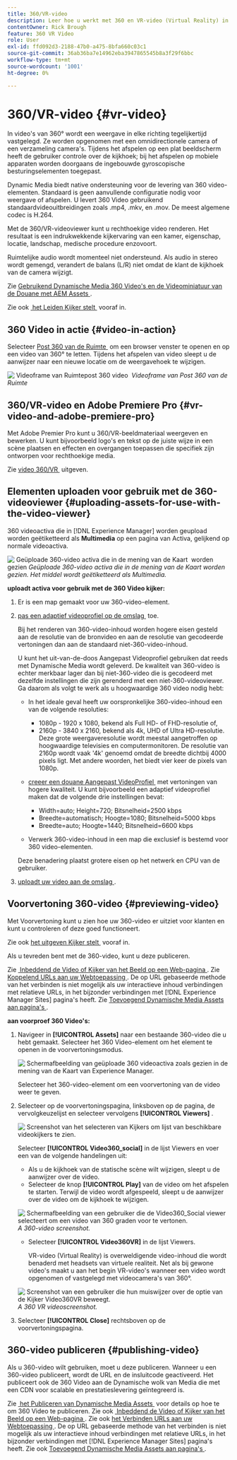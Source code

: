 ```yaml
---
title: 360/VR-video
description: Leer hoe u werkt met 360 en VR-video (Virtual Reality) in dynamische media.
contentOwner: Rick Brough
feature: 360 VR Video
role: User
exl-id: ffd092d3-2188-47b0-a475-8bfa660c03c1
source-git-commit: 36ab36ba7e14962eba3947865545b8a3f29f6bbc
workflow-type: tm+mt
source-wordcount: '1001'
ht-degree: 0%

---
```


# 360/VR-video {#vr-video}

In video&#39;s van 360° wordt een weergave in elke richting tegelijkertijd vastgelegd. Ze worden opgenomen met een omnidirectionele camera of een verzameling camera&#39;s. Tijdens het afspelen op een plat beeldscherm heeft de gebruiker controle over de kijkhoek; bij het afspelen op mobiele apparaten worden doorgaans de ingebouwde gyroscopische besturingselementen toegepast.

Dynamic Media biedt native ondersteuning voor de levering van 360 video-elementen. Standaard is geen aanvullende configuratie nodig voor weergave of afspelen. U levert 360 Video gebruikend standaardvideouitbreidingen zoals .mp4, .mkv, en .mov. De meest algemene codec is H.264.

Met de 360/VR-videoviewer kunt u rechthoekige video renderen. Het resultaat is een indrukwekkende kijkervaring van een kamer, eigenschap, locatie, landschap, medische procedure enzovoort.

Ruimtelijke audio wordt momenteel niet ondersteund. Als audio in stereo wordt gemengd, verandert de balans (L/R) niet omdat de klant de kijkhoek van de camera wijzigt.

Zie [&#x200B; Gebruikend Dynamische Media 360 Video&#39;s en de Videominiatuur van de Douane met AEM Assets &#x200B;](https://experienceleague.adobe.com/docs/experience-manager-learn/assets/dynamic-media/dynamic-media-360-video-custom-thumbnail-feature-video-use.html?lang=nl-NL#dynamic-media).

Zie ook [&#x200B; het Leiden Kijker stelt &#x200B;](/help/assets/dynamic-media/managing-viewer-presets.md) vooraf in.

## 360 Video in actie {#video-in-action}

Selecteer [&#x200B; Post 360 van de Ruimte &#x200B;](https://s7d1.scene7.com/s7viewers/html5/Video360Viewer.html?asset=Viewers/space_station_360-AVS) om een browser venster te openen en op een video van 360° te letten. Tijdens het afspelen van video sleept u de aanwijzer naar een nieuwe locatie om de weergavehoek te wijzigen.

![&#x200B; Videoframe van Ruimtepost 360 video &#x200B;](assets/6_5_360videoiss_simplified.png)
*Videoframe van Post 360 van de Ruimte*

## 360/VR-video en Adobe Premiere Pro {#vr-video-and-adobe-premiere-pro}

Met Adobe Premier Pro kunt u 360/VR-beeldmateriaal weergeven en bewerken. U kunt bijvoorbeeld logo&#39;s en tekst op de juiste wijze in een scène plaatsen en effecten en overgangen toepassen die specifiek zijn ontworpen voor rechthoekige media.

Zie [&#x200B; video 360/VR &#x200B;](https://helpx.adobe.com/nl/premiere-pro/how-to/edit-360-vr-video.html) uitgeven.

## Elementen uploaden voor gebruik met de 360-videoviewer {#uploading-assets-for-use-with-the-video-viewer}

360 videoactiva die in [!DNL Experience Manager] worden geupload worden geëtiketteerd als **Multimedia** op een pagina van Activa, gelijkend op normale videoactiva.

![&#x200B; Geüploade 360-video activa die in de mening van de Kaart &#x200B;](assets/6_5_360video-selecttopreview.png) worden gezien
*Geüploade 360-video activa die in de mening van de Kaart worden gezien. Het middel wordt geëtiketteerd als Multimedia.*

**uploadt activa voor gebruik met de 360 Video kijker:**

1. Er is een map gemaakt voor uw 360-video-element.
1. [&#x200B; pas een adaptief videoprofiel op de omslag &#x200B;](/help/assets/dynamic-media/video-profiles.md#applying-a-video-profile-to-folders) toe.

   Bij het renderen van 360-video-inhoud worden hogere eisen gesteld aan de resolutie van de bronvideo en aan de resolutie van gecodeerde vertoningen dan aan de standaard niet-360-video-inhoud.

   U kunt het uit-van-de-doos Aangepast Videoprofiel gebruiken dat reeds met Dynamische Media wordt geleverd. De kwaliteit van 360-video is echter merkbaar lager dan bij niet-360-video die is gecodeerd met dezelfde instellingen die zijn gerenderd met een niet-360-videoviewer. Ga daarom als volgt te werk als u hoogwaardige 360 video nodig hebt:

   * In het ideale geval heeft uw oorspronkelijke 360-video-inhoud een van de volgende resoluties:

      * 1080p - 1920 x 1080, bekend als Full HD- of FHD-resolutie of,
      * 2160p - 3840 x 2160, bekend als 4k, UHD of Ultra HD-resolutie. Deze grote weergaveresolutie wordt meestal aangetroffen op hoogwaardige televisies en computermonitoren. De resolutie van 2160p wordt vaak &#39;4k&#39; genoemd omdat de breedte dichtbij 4000 pixels ligt. Met andere woorden, het biedt vier keer de pixels van 1080p.

   * [&#x200B; creeer een douane Aangepast VideoProfiel &#x200B;](/help/assets/dynamic-media/video-profiles.md#creating-a-video-encoding-profile-for-adaptive-streaming) met vertoningen van hogere kwaliteit. U kunt bijvoorbeeld een adaptief videoprofiel maken dat de volgende drie instellingen bevat:

      * Width=auto; Height=720; Bitsnelheid=2500 kbps
      * Breedte=automatisch; Hoogte=1080; Bitsnelheid=5000 kbps
      * Breedte=auto; Hoogte=1440; Bitsnelheid=6600 kbps

   * Verwerk 360-video-inhoud in een map die exclusief is bestemd voor 360 video-elementen.

   Deze benadering plaatst grotere eisen op het netwerk en CPU van de gebruiker.

1. [&#x200B; uploadt uw video aan de omslag &#x200B;](/help/assets/manage-video-assets.md#upload-and-preview-video-assets).

<!--

## Overriding the default aspect ratio of 360 videos  {#overriding-the-default-aspect-ratio-of-videos}

For an uploaded asset to qualify as a 360 video that you intend to use with the 360 Video viewer, the asset must have an aspect ratio of 2.

By default, AEM detects video as "360" if its aspect ratio (width/height) is 2.0. If you are an Administrator, you can override the default aspect ratio setting of 2 by setting the optional `s7video360AR` property in CRXDE Lite at the following:

* `/conf/global/settings/cloudconfigs/dmscene7/jcr:content`

  * **Property type**: Double
  * **Value**: floating-point aspect ratio, default 2.0.

After you set this property, it takes effect immediately on both existing videos and newly uploaded videos.

The aspect ratio applies to 360 video assets for the asset details page and the [Video 360 Media WCM component](/help/assets/dynamic-media/adding-dynamic-media-assets-to-pages.md#dynamic-media-components).

Start by uploading 360 Videos.

-->

## Voorvertoning 360-video {#previewing-video}

Met Voorvertoning kunt u zien hoe uw 360-video er uitziet voor klanten en kunt u controleren of deze goed functioneert.

Zie ook [&#x200B; het uitgeven Kijker stelt &#x200B;](/help/assets/dynamic-media/managing-viewer-presets.md#editing-viewer-presets) vooraf in.

Als u tevreden bent met de 360-video, kunt u deze publiceren.

Zie [&#x200B; Inbeddend de Video of Kijker van het Beeld op een Web-pagina &#x200B;](/help/assets/dynamic-media/embed-code.md).
Zie [&#x200B; Koppelend URLs aan uw Webtoepassing &#x200B;](/help/assets/dynamic-media/linking-urls-to-yourwebapplication.md). De op URL gebaseerde methode van het verbinden is niet mogelijk als uw interactieve inhoud verbindingen met relatieve URLs, in het bijzonder verbindingen met [!DNL Experience Manager Sites] pagina&#39;s heeft.
Zie [&#x200B; Toevoegend Dynamische Media Assets aan pagina&#39;s &#x200B;](/help/assets/dynamic-media/adding-dynamic-media-assets-to-pages.md).

**aan voorproef 360 Video&#39;s:**

1. Navigeer in **[!UICONTROL Assets]** naar een bestaande 360-video die u hebt gemaakt. Selecteer het 360 Video-element om het element te openen in de voorvertoningsmodus.

   ![&#x200B; Schermafbeelding van geüploade 360 videoactiva zoals gezien in de mening van de Kaart van Experience Manager.](assets/6_5_360video-selecttopreview-1.png)

   Selecteer het 360-video-element om een voorvertoning van de video weer te geven.

1. Selecteer op de voorvertoningspagina, linksboven op de pagina, de vervolgkeuzelijst en selecteer vervolgens **[!UICONTROL Viewers]** .

   ![&#x200B; Screenshot van het selecteren van Kijkers om lijst van beschikbare videokijkers te zien.](assets/6_5_360video-preview-viewers.png)

   Selecteer **[!UICONTROL Video360_social]** in de lijst Viewers en voer een van de volgende handelingen uit:

   * Als u de kijkhoek van de statische scène wilt wijzigen, sleept u de aanwijzer over de video.
   * Selecteer de knop **[!UICONTROL Play]** van de video om het afspelen te starten. Terwijl de video wordt afgespeeld, sleept u de aanwijzer over de video om de kijkhoek te wijzigen.

   ![&#x200B; Schermafbeelding van een gebruiker die de Video360_Social viewer selecteert om een video van 360 graden voor te vertonen.](assets/6_5_360video-preview-video360-social.png)*A 360-video screenshot.*

   * Selecteer **[!UICONTROL Video360VR]** in de lijst Viewers.

     VR-video (Virtual Reality) is overweldigende video-inhoud die wordt benaderd met headsets van virtuele realiteit. Net als bij gewone video&#39;s maakt u aan het begin VR-video&#39;s wanneer een video wordt opgenomen of vastgelegd met videocamera&#39;s van 360°.

   ![&#x200B; Screenshot van een gebruiker die hun muiswijzer over de optie van de Kijker Video360VR beweegt.](assets/6_5_360video-preview-video360vr.png)
   *A 360 VR videoscreenshot.*

1. Selecteer **[!UICONTROL Close]** rechtsboven op de voorvertoningspagina.

## 360-video publiceren {#publishing-video}

Als u 360-video wilt gebruiken, moet u deze publiceren. Wanneer u een 360-video publiceert, wordt de URL en de insluitcode geactiveerd. Het publiceert ook de 360 Video aan de Dynamische wolk van Media die met een CDN voor scalable en prestatieslevering geïntegreerd is.

Zie [&#x200B; het Publiceren van Dynamische Media Assets &#x200B;](/help/assets/dynamic-media/publishing-dynamicmedia-assets.md) voor details op hoe te om 360 Video te publiceren.
Zie ook [&#x200B; Inbeddend de Video of Kijker van het Beeld op een Web-pagina &#x200B;](/help/assets/dynamic-media/embed-code.md).
Zie ook [&#x200B; het Verbinden URLs aan uw Webtoepassing &#x200B;](/help/assets/dynamic-media/linking-urls-to-yourwebapplication.md). De op URL gebaseerde methode van het verbinden is niet mogelijk als uw interactieve inhoud verbindingen met relatieve URLs, in het bijzonder verbindingen met [!DNL Experience Manager Sites] pagina&#39;s heeft.
Zie ook [&#x200B; Toevoegend Dynamische Media Assets aan pagina&#39;s &#x200B;](/help/assets/dynamic-media/adding-dynamic-media-assets-to-pages.md).
